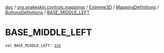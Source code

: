 [doc](../../../../index.md) / [org.snakeskin.controls.mappings](../../../index.md) / [Extreme3D](../../index.md) / [MappingDefinitions](../index.md) / [ButtonsDefinitions](index.md) / [BASE_MIDDLE_LEFT](./-b-a-s-e_-m-i-d-d-l-e_-l-e-f-t.md)

# BASE_MIDDLE_LEFT

`val BASE_MIDDLE_LEFT: `[`Int`](https://kotlinlang.org/api/latest/jvm/stdlib/kotlin/-int/index.html)